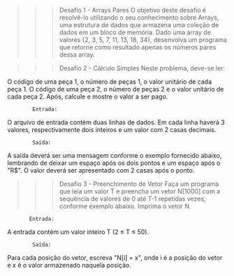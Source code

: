 >>> Desafio 1 - Arrays Pares
O objetivo deste desafio é resolvê-lo utilizando o seu conhecimento sobre Arrays, uma estrutura de dados que armazena uma coleção de dados em um bloco de memória. Dado uma array de valores {2, 3, 5, 7, 11, 13, 18, 34}, desenvolva um programa que retorne como resultado apenas os números pares dessa array.



>>> Desafio 2 - Cálculo Simples
Neste problema, deve-se ler:

O código de uma peça 1, o número de peças 1, o valor unitário de cada peça 1. O código de uma peça 2, o número de peças 2 e o valor unitário de cada peça 2. Após, calcule e mostre o valor a ser pago.

            Entrada:
O arquivo de entrada contém duas linhas de dados. Em cada linha haverá 3 valores, respectivamente dois inteiros e um valor com 2 casas decimais.

            Saída:
A saída deverá ser uma mensagem conforme o exemplo fornecido abaixo, lembrando de deixar um espaço após os dois pontos e um espaço após o "R$". O valor deverá ser apresentado com 2 casas após o ponto.



>>> Desafio 3 - Preenchimento de Vetor
Faça um programa que leia um valor T e preencha um vetor N[1000] com a sequência de valores de 0 até T-1 repetidas vezes, conforme exemplo abaixo. Imprima o vetor N.

           Entrada:
A entrada contém um valor inteiro T (2 ≤ T ≤ 50).

            Saída:
Para cada posição do vetor, escreva "N[i] = x", onde i é a posição do vetor e x é o valor armazenado naquela posição.